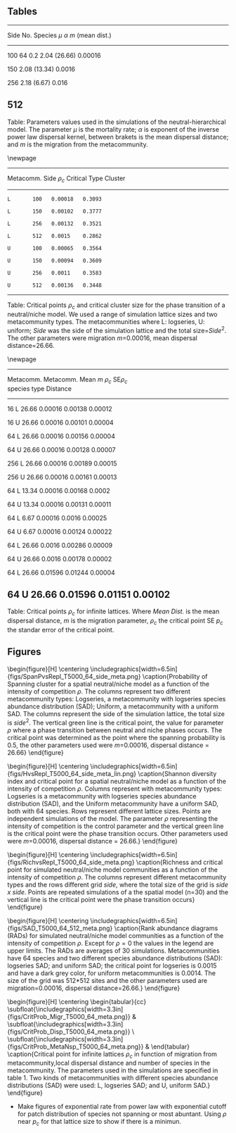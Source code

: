 ## Tables 

-------------------------------------------------------
  Side   No. Species   $\mu$   $\alpha$        $m$
                               (mean dist.)       
------- ------------- ------- -------------- ----------  
   100            64     0.2   2.04 (26.66)    0.00016    

   150                   	     2.08 (13.34)    0.0016     

   256                   	     2.18 (6.67)     0.016      

   512                                              
-------------------------------------------------------

Table: Parameters values used in the simulations of the neutral-hierarchical model. The parameter $\mu$ is the mortality rate; $\alpha$ is exponent of the inverse power law dispersal kernel, between brakets is the mean dispersal distance; and $m$ is the migration from the metacommunity. 

\newpage

-------------------------------------
 Metacomm.  Side  $\rho_c$  Critical
  Type                       Cluster 
---------- ------ -------- ----------
    L       100   0.00018   0.3093   

    L       150   0.00102   0.3777   

    L       256   0.00132   0.3521   

    L       512   0.0015    0.2862   

    U       100   0.00065   0.3564   

    U       150   0.00094   0.3609   

    U       256   0.0011    0.3583   

    U       512   0.00136   0.3448   
-------------------------------------

Table: Critical points $\rho_c$ and critical cluster size for the phase transition of a neutral/niche model. We used a range of simulation lattice sizes and two metacommunity types. The metacommunities  where L: logseries, U: uniform; *Side* was the side of the simulation lattice and the total size=$Side^2$. The other parameters were migration $m$=0.00016, mean dispersal distance=26.66. 

\newpage


-----------------------------------------------------------------
Metacomm.  Metacomm.  Mean           $m$    $\rho_c$   SE$\rho_c$    
 species     type     Distance
--------- ---------- ---------- ---------  ---------- -----------
   16         L          26.66    0.00016     0.00138     0.00012
   
   16         U          26.66    0.00016     0.00101     0.00004
   
   64         L          26.66    0.00016     0.00156     0.00004
   
   64         U          26.66    0.00016     0.00128     0.00007
   
   256        L          26.66    0.00016     0.00189     0.00015
   
   256        U          26.66    0.00016     0.00161     0.00013
   
   64         L          13.34    0.00016     0.00168     0.0002 
   
   64         U          13.34    0.00016     0.00131     0.00011
   
   64         L          6.67     0.00016     0.0016      0.00025
   
   64         U          6.67     0.00016     0.00124     0.00022
   
   64         L          26.66     0.0016     0.00286     0.00009
   
   64         U          26.66     0.0016     0.00178     0.00002
   
   64         L          26.66    0.01596     0.01244     0.00004
   
   64         U          26.66    0.01596     0.01151     0.00102
-----------------------------------------------------------------


Table: Critical points $\rho_c$ for infinite lattices. Where *Mean Dist.* is the mean dispersal distance,  $m$ is the migration parameter, $\rho_c$ the critical point SE $p_c$ the standar error of the critical point.  


## Figures

\begin{figure}[H]
\centering
\includegraphics[width=6.5in]{figs/SpanPvsRepl_T5000_64_side_meta.png}
\caption{Probability of Spanning cluster for a spatial neutral/niche model as a function of the intensity of competition $\rho$. The columns represent two different metacommunity types: Logseries, a metacommunity with logseries species abundance distribution (SAD); Uniform, a metacommunity with a uniform SAD. The columns represent the side of the simulation lattice, the total size is $side^2$.  The vertical green line is the critical point,  the value for parameter $\rho$ where a phase transition between neutral and niche phases occurs. The critical point was determined as the point where the spanning probability is 0.5, the other parameters used were $m$=0.00016, dispersal distance = 26.66}
\end{figure}


\begin{figure}[H]
\centering
\includegraphics[width=6.5in]{figs/HvsRepl_T5000_64_side_meta_lin.png}
\caption{Shannon diversity index and critical point for a spatial neutral/niche model  as a function of the intensity of competition $\rho$. Columns represent with metacommunity types: Logseries is a metacommunity with logseries species abundance distribution (SAD), and the Uniform metacommunity have a uniform SAD, both with 64 species. Rows represent different lattice sizes. Points are independent simulations of the model. The parameter $\rho$ representing the intensity of competition is the control parameter and the vertical green line is the critical point were the phase transition occurs. Other parameters used were $m$=0.00016, dispersal distance = 26.66.}
\end{figure}


\begin{figure}[H]
\centering
\includegraphics[width=6.5in]{figs/RichvsRepl_T5000_64_side_meta.png}
\caption{Richness and critical point for simulated neutral/niche model communities as a function of the intensity of competition $\rho$. The columns represent different metacommunity types and the rows different grid *side*, where the total size of the grid is *side x side*. Points are repeated simulations of a the spatial model (n=30) and the vertical line is the critical point were the phase transition occurs}
\end{figure}

\begin{figure}[H]
\centering
\includegraphics[width=6.5in]{figs/SAD_T5000_64_512_meta.png}
\caption{Rank abundance diagrams (RADs) for simulated neutral/niche model communities as a function of the intensity of competition $\rho$. Except for $\rho=0$ the values in the legend are upper limits. The RADs are averages of 30 simulations. Metacommunities have 64 species and two different species abundance distributions (SAD): logseries SAD; and uniform SAD; the critical point for logseries is 0.0015 and have a dark grey color, for uniform metacommunities is 0.0014. The size of the grid was 512*512 sites and the other parameters used are migration=0.00016, dispersal distance=26.66.}
\end{figure}


\begin{figure}[H]
\centering
\begin{tabular}{cc}
\subfloat{\includegraphics[width=3.3in]{figs/CritProb_Migr_T5000_64_meta.png}} &
\subfloat{\includegraphics[width=3.3in]{figs/CritProb_Disp_T5000_64_meta.png}} \\
\subfloat{\includegraphics[width=3.3in]{figs/CritProb_MetaNsp_T5000_64_meta.png}} &
\end{tabular}
\caption{Critical point for infinite lattices $\rho_c$ in function of migration from metacommunity,local dispersal distance and number of species in the metacommunity. The parameters used in the simulations are specified in table 1. Two kinds of metacommunities with different species abundance distributions (SAD) were used: L, logseries SAD; and U, uniform SAD.}
\end{figure}


* Make figures of exponential rate from power law with exponential cutoff for patch distribution of species not spanning or most abuntant. Using $\rho$ near $p_c$ for that lattice size to show if there is a minimun.  

